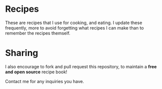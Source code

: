 # Recipes

These are recipes that I use for cooking, and eating.
I update these frequently, more to avoid forgetting what recipes I can make than
to remember the recipes themself. 

# Sharing

I also encourage to fork and pull request this repository, to maintain a **free and open source** recipe book!



Contact me for any inquiries you have.

